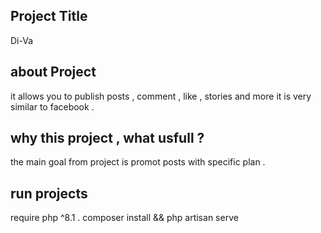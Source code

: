 ## Project Title 
Di-Va 

## about Project 
it allows you to publish posts , comment  , like , stories and more 
it is very similar to facebook .

## why this project , what usfull ?
the main goal from project is promot posts with specific plan .

## run projects
require php ^8.1 .
composer install && php artisan serve 

